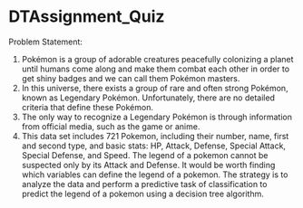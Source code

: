 # DTAssignment_Quiz

Problem Statement:
1. Pokémon is a group of adorable creatures peacefully colonizing a planet until humans come along and make them combat each other in order to get shiny
badges and we can call them Pokémon masters.
2. In this universe, there exists a group of rare and often strong Pokémon, known as Legendary Pokémon. Unfortunately, there are no detailed criteria
that define these Pokémon.
3. The only way to recognize a Legendary Pokémon is through information from official media, such as the game or anime.
4. This data set includes 721 Pokemon, including their number, name, first and second type, and basic stats: HP, Attack, Defense, Special Attack, Special
Defense, and Speed. The legend of a pokemon cannot be suspected only by its Attack and Defense. It would be worth finding which variables can define
the legend of a pokemon. The strategy is to analyze the data and perform a predictive task of classification to predict the legend of a pokemon using a
decision tree algorithm.
